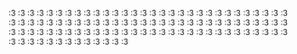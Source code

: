 :3
:3
:3
:3
:3
:3
:3
:3
:3
:3
:3
:3
:3
:3
:3
:3
:3
:3
:3
:3
:3
:3
:3
:3
:3
:3
:3
:3
:3
:3
:3
:3
:3
:3
:3
:3
:3
:3
:3
:3
:3
:3
:3
:3
:3
:3
:3
:3
:3
:3
:3
:3
:3
:3
:3
:3
:3
:3
:3
:3
:3
:3
:3
:3
:3
:3
:3
:3
:3
:3
:3
:3
:3
:3
:3
:3
:3
:3
:3
:3
:3
:3
:3
:3
:3
:3
:3
:3
:3
:3
:3
:3
:3
:3
:3
:3
:3
:3
:3
:3
:3
:3
:3
